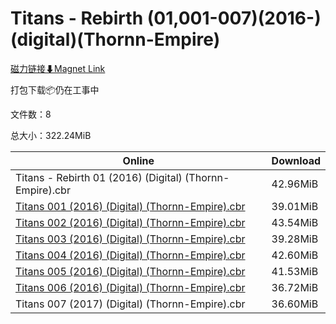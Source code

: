 # Titans - Rebirth (01,001-007)(2016-)(digital)(Thornn-Empire)

[磁力链接⬇Magnet Link](magnet:?xt=urn:btih:e358216166c8d0c6c14906216f21c1b2926d041b&dn=Titans%20-%20Rebirth%20%2801%2C001-007%29%282016-%29%28digital%29%28Thornn-Empire%29)

打包下载📦仍在工事中

文件数：8

总大小：322.24MiB

Online | Download
--- | ---
Titans - Rebirth 01 (2016) (Digital) (Thornn-Empire).cbr | 42.96MiB
[Titans 001 (2016) (Digital) (Thornn-Empire).cbr](https://github.com/alicewish/markdown/blob/master/comic/Titans-001-2016-Digital-Thornn-Empire-cbr.md) | 39.01MiB
[Titans 002 (2016) (Digital) (Thornn-Empire).cbr](https://github.com/alicewish/markdown/blob/master/comic/Titans-002-2016-Digital-Thornn-Empire-cbr.md) | 43.54MiB
[Titans 003 (2016) (Digital) (Thornn-Empire).cbr](https://github.com/alicewish/markdown/blob/master/comic/Titans-003-2016-Digital-Thornn-Empire-cbr.md) | 39.28MiB
[Titans 004 (2016) (Digital) (Thornn-Empire).cbr](https://github.com/alicewish/markdown/blob/master/comic/Titans-004-2016-Digital-Thornn-Empire-cbr.md) | 42.60MiB
[Titans 005 (2016) (Digital) (Thornn-Empire).cbr](https://github.com/alicewish/markdown/blob/master/comic/Titans-005-2016-Digital-Thornn-Empire-cbr.md) | 41.53MiB
[Titans 006 (2016) (Digital) (Thornn-Empire).cbr](https://github.com/alicewish/markdown/blob/master/comic/Titans-006-2016-Digital-Thornn-Empire-cbr.md) | 36.72MiB
Titans 007 (2017) (Digital) (Thornn-Empire).cbr | 36.60MiB